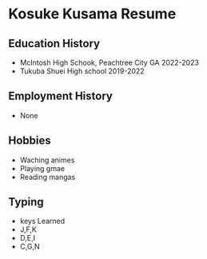 # Kosuke Kusama Resume

## Education History
- McIntosh High Schook, Peachtree City GA 2022-2023
- Tukuba Shuei High school 2019-2022

## Employment History
- None

## Hobbies
- Waching animes
- Playing gmae
- Reading mangas

## Typing
- keys Learned
- J,F,K
- D,E,I
- C,G,N
